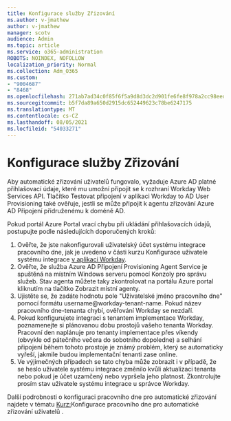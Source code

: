 ```yaml
---
title: Konfigurace služby Zřizování
ms.author: v-jmathew
author: v-jmathew
manager: scotv
audience: Admin
ms.topic: article
ms.service: o365-administration
ROBOTS: NOINDEX, NOFOLLOW
localization_priority: Normal
ms.collection: Adm_O365
ms.custom:
- "9004687"
- "8468"
ms.openlocfilehash: 271ab7ad34c0f85f6f5a9d8d3dc2d901fe6fe8f978a2cc98eed986f594036f17
ms.sourcegitcommit: b5f7da89a650d2915dc652449623c78be6247175
ms.translationtype: MT
ms.contentlocale: cs-CZ
ms.lasthandoff: 08/05/2021
ms.locfileid: "54033271"
---
```

# <a name="configuring-the-provision-service"></a>Konfigurace služby Zřizování

Aby automatické zřizování uživatelů fungovalo, vyžaduje Azure AD platné přihlašovací údaje, které mu umožní připojit se k rozhraní Workday Web Services API. Tlačítko Testovat připojení v aplikaci Workday to AD User Provisioning také ověřuje, jestli se může připojit k agentu zřizování Azure AD Připojení přidruženému k doméně AD.

Pokud portál Azure Portal vrací chybu při ukládání přihlašovacích údajů, postupujte podle následujících doporučených kroků:

1. Ověřte, že jste nakonfigurovali uživatelský účet systému integrace pracovního dne, jak je uvedeno v části kurzu Konfigurace uživatele systému integrace [v aplikaci Workday](https://docs.microsoft.com/azure/active-directory/saas-apps/workday-inbound-tutorial).
2. Ověřte, že služba Azure AD Připojení Provisioning Agent Service je spuštěná na místním Windows serveru pomocí Konzoly pro správu služeb. Stav agenta můžete taky zkontrolovat na portálu Azure portal kliknutím na tlačítko Zobrazit místní agenty.
3. Ujistěte se, že zadáte hodnotu pole "Uživatelské jméno pracovního dne" pomocí formátu username@workday-tenant-name. Pokud název pracovního dne-tenanta chybí, ověřování Workday se nezdaří.
4. Pokud konfigurujete integraci s tenantem implementace Workday, poznamenejte si plánovanou dobu prostojů vašeho tenanta Workday. Pracovní den naplánuje pro tenanty implementace přes víkendy (obvykle od pátečního večera do sobotního dopoledne) a selhání připojení během tohoto prostoje je známý problém, který se automaticky vyřeší, jakmile budou implementační tenanti zase online.
5. Ve výjimečných případech se tato chyba může zobrazit i v případě, že se heslo uživatele systému integrace změnilo kvůli aktualizaci tenanta nebo pokud je účet uzamčený nebo vypršela jeho platnost. Zkontrolujte prosím stav uživatele systému integrace u správce Workday.

Další podrobnosti o konfiguraci pracovního dne pro automatické zřizování najdete v tématu [Kurz:](https://docs.microsoft.com/azure/active-directory/saas-apps/workday-inbound-tutorial)Konfigurace pracovního dne pro automatické zřizování uživatelů .
